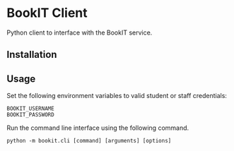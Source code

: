 # BookIT Client
Python client to interface with the BookIT service.

## Installation


## Usage
Set the following environment variables to valid student or staff credentials:

```
BOOKIT_USERNAME
BOOKIT_PASSWORD
```

Run the command line interface using the following command.

```
python -m bookit.cli [command] [arguments] [options]
```

